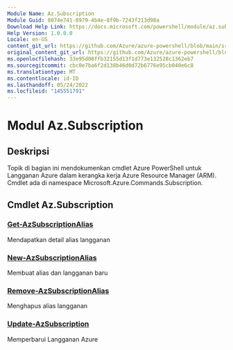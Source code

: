 ```yaml
---
Module Name: Az.Subscription
Module Guid: 8074e741-0979-4b4e-8f9b-7243f213d98a
Download Help Link: https://docs.microsoft.com/powershell/module/az.subscription
Help Version: 1.0.0.0
Locale: en-US
content_git_url: https://github.com/Azure/azure-powershell/blob/main/src/Subscription/Subscription/help/Az.Subscription.md
original_content_git_url: https://github.com/Azure/azure-powershell/blob/main/src/Subscription/Subscription/help/Az.Subscription.md
ms.openlocfilehash: 33e95d08ffb32155d13f1d773e132528c1362eb7
ms.sourcegitcommit: cbc0e7ba6f2d138b46d0d72b6776e95cb040e6c8
ms.translationtype: MT
ms.contentlocale: id-ID
ms.lasthandoff: 05/24/2022
ms.locfileid: "145551791"
---
```

# Modul Az.Subscription
## Deskripsi
Topik di bagian ini mendokumenkan cmdlet Azure PowerShell untuk Langganan Azure dalam kerangka kerja Azure Resource Manager (ARM). Cmdlet ada di namespace Microsoft.Azure.Commands.Subscription.

## Cmdlet Az.Subscription
### [Get-AzSubscriptionAlias](Get-AzSubscriptionAlias.md)
Mendapatkan detail alias langganan

### [New-AzSubscriptionAlias](New-AzSubscriptionAlias.md)
Membuat alias dan langganan baru

### [Remove-AzSubscriptionAlias](Remove-AzSubscriptionAlias.md)
Menghapus alias langganan

### [Update-AzSubscription](Update-AzSubscription.md)
Memperbarui Langganan Azure

